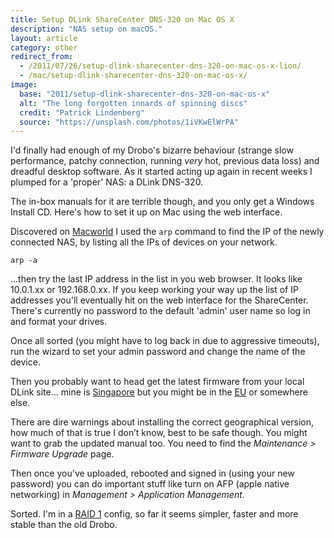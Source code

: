 ```yaml
---
title: Setup DLink ShareCenter DNS-320 on Mac OS X
description: "NAS setup on macOS."
layout: article
category: other
redirect_from:
  - /2011/07/26/setup-dlink-sharecenter-dns-320-on-mac-os-x-lion/
  - /mac/setup-dlink-sharecenter-dns-320-on-mac-os-x/
image:
  base: "2011/setup-dlink-sharecenter-dns-320-on-mac-os-x"
  alt: "The long forgotten innards of spinning discs"
  credit: "Patrick Lindenberg"
  source: "https://unsplash.com/photos/1iVKwElWrPA"
---
```


I'd finally had enough of my Drobo's bizarre behaviour (strange slow performance, patchy connection, running _very_ hot, previous data loss) and dreadful desktop software. As it started acting up again in recent weeks I plumped for a 'proper' NAS: a DLink DNS-320.

The in-box manuals for it are terrible though, and you only get a Windows Install CD. Here's how to set it up on Mac using the web interface.

Discovered on [Macworld](https://www.macworld.com/article/181885/pingfind.html) I used the `arp` command to find the IP of the newly connected NAS, by listing all the IPs of devices on your network.

```
arp -a
```

…then try the last IP address in the list in you web browser. It looks like 10.0.1.xx or 192.168.0.xx. If you keep working your way up the list of IP addresses you'll eventually hit on the web interface for the ShareCenter. There's currently no password to the default 'admin' user name so log in and format your drives.

Once all sorted (you might have to log back in due to aggressive timeouts), run the wizard to set your admin password and change the name of the device.

Then you probably want to head get the latest firmware from your local DLink site… mine is [Singapore](https://www.dlink.com.sg/dns-320/) but you might be in the [EU](https://eu.dlink.com/uk/en/products/dns-320-2-bay-sharecenter-network-storage-enclosure#support) or somewhere else.

There are dire warnings about installing the correct geographical version, how much of that is true I don’t know, best to be safe though. You might want to grab the updated manual too. You need to find the _Maintenance > Firmware Upgrade_ page.

Then once you've uploaded, rebooted and signed in (using your new password) you can do important stuff like turn on AFP (apple native networking) in _Management > Application Management_.

Sorted. I'm in a [RAID 1](https://en.wikipedia.org/wiki/Standard_RAID_levels#RAID_1_performance) config, so far it seems simpler, faster and more stable than the old Drobo.
